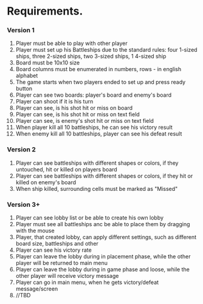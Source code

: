 # Requirements.

### Version 1

1. Player must be able to play with other player
2. Player must set up his Battleships due to the standard rules: 
four 1-sized ships, three 2-sized ships, two 3-sized ships, 1 4-sized ship
3. Board must be 10x10 size
4. Board columns must be enumerated in numbers, rows - in english alphabet
5. The game starts when two players ended to set up and press ready button
6. Player can see two boards: player's board and enemy's board
7. Player can shoot if it is his turn
8. Player can see, is his shot hit or miss on board
9. Player can see, is his shot hit or miss on text field
10. Player can see, is enemy's shot hit or miss on text field
11. When player kill all 10 battleships, he can see his victory result
12. When enemy kill all 10 battleships, player can see his defeat result

### Version 2

1. Player can see battleships with different shapes or colors, if they untouched, hit or killed on players board
2. Player can see battleships with different shapes or colors, if they hit or killed on enemy's board
3. When ship killed, surrounding cells must be marked as "Missed"


### Version 3+

1. Player can see lobby list or be able to create his own lobby
2. Player must see all battleships anc be able to place them by dragging with the mouse
3. Player, that created lobby, can apply different settings, such as different board size, battleships and other
4. Player can see his victory rate
5. Player can leave the lobby during in placement phase, while the other player will be returned to main menu
6. Player can leave the lobby during in game phase and loose, while the other player will receive victory message
7. Player can go in main menu, when he gets victory/defeat message/screen
8. //TBD